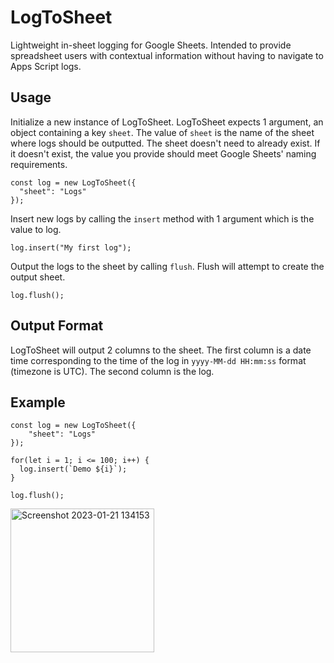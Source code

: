 # LogToSheet
Lightweight in-sheet logging for Google Sheets. Intended to provide spreadsheet users with contextual information without having to navigate to Apps Script logs.

## Usage
Initialize a new instance of LogToSheet. LogToSheet expects 1 argument, an object containing a key ```sheet```. The value of ```sheet``` is the name of the sheet where logs should be outputted. The sheet doesn't need to already exist. If it doesn't exist, the value you provide should meet Google Sheets' naming requirements.
```
const log = new LogToSheet({
  "sheet": "Logs"
});
```
Insert new logs by calling the  ```insert``` method with 1 argument which is the value to log. 
```
log.insert("My first log");
```
Output the logs to the sheet by calling ```flush```. Flush will attempt to create the output sheet. 
```
log.flush();
```
## Output Format
LogToSheet will output 2 columns to the sheet. The first column is a date time corresponding to the time of the log in ```yyyy-MM-dd HH:mm:ss``` format (timezone is UTC). The second column is the log.
## Example
```
const log = new LogToSheet({
    "sheet": "Logs"
});

for(let i = 1; i <= 100; i++) {
  log.insert(`Demo ${i}`);
}

log.flush();
```
<img width="230" alt="Screenshot 2023-01-21 134153" src="https://user-images.githubusercontent.com/49938659/213867317-d355350c-ea0e-4b2f-94bc-1e7ae6a32dc7.png">

